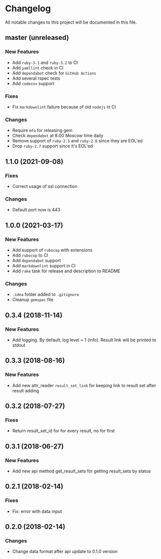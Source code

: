 # Changelog

All notable changes to this project will be documented in this file.

## master (unreleased)

### New Features

* Add `ruby-3.1` and `ruby-3.2` to CI
* Add `yamllint` check in CI
* Add `dependabot` check for `GitHub Actions`
* Add several rspec tests
* Add `codecov` support

### Fixes

* Fix `markdownlint` failure because of old `nodejs` in CI

### Changes

* Require `mfa` for releasing gem
* Check `dependabot` at 8:00 Moscow time daily
* Remove support of `ruby-2.5` and `ruby-2.6` since they are EOL'ed
* Drop `ruby-2.7` support since it's EOL'ed

## 1.1.0 (2021-09-08)

### Fixes

* Correct usage of ssl connection

### Changes

* Default port now is 443

## 1.0.0 (2021-03-17)

### New Features

* Add support of `rubocop` with extensions
* Add `rubocop` to CI
* Add `dependabot` support
* Add `markdownlint` support in CI
* Add `rake` task for release and description to README

### Changes

* `.idea` folder added to `.gitignore`
* Cleanup `gemspec` file

## 0.3.4 (2018-11-14)

### New Features

* Add logging. By default, log level = 1 (info). Result link will be printed to stdout

## 0.3.3 (2018-08-16)

### New Features

* Add new attr_reader `result_set_link` for keeping link
  to result set after result adding

## 0.3.2 (2018-07-27)

### Fixes

* Return result_set_id for for every result, no for first

## 0.3.1 (2018-06-27)

### New Features

* Add new api method get_result_sets for getting result_sets by status

## 0.2.1 (2018-02-14)

### Fixes

* Fix: error with data input

## 0.2.0 (2018-02-14)

### Changes

* Change data format after api update to 0.1.0 version
